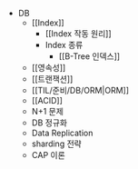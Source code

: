 * DB
	* [[Index]]
		* [[Index 작동 원리]]
		* Index 종류
			* [[B-Tree 인덱스]]
	* [[영속성]]
	* [[트랜잭션]]
	* [[TIL/준비/DB/ORM|ORM]]
	* [[ACID]]
	* N+1 문제
	* DB 정규화
	* Data Replication
	* sharding 전략
	* CAP 이론

